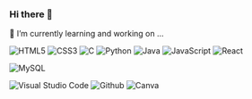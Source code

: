 ### Hi there 👋

🔭 I’m currently learning and working on ...
<br>

![HTML5](https://img.shields.io/badge/html5-%23E34F26.svg?style=for-the-badge&logo=html5&logoColor=white) ![CSS3](https://img.shields.io/badge/css3-%231572B6.svg?style=for-the-badge&logo=css3&logoColor=white) ![C](https://img.shields.io/badge/c-%23A8B9CC.svg?style=for-the-badge&logo=c&logoColor=white) ![Python](https://img.shields.io/badge/python-%233776AB.svg?style=for-the-badge&logo=python&logoColor=white) ![Java](https://img.shields.io/badge/java-%23ED8B00.svg?style=for-the-badge&logo=java&logoColor=white) ![JavaScript](https://img.shields.io/badge/javascript-%23F7DF1E.svg?style=for-the-badge&logo=javascript&logoColor=white) ![React](https://img.shields.io/badge/react-%2361DAFB.svg?style=for-the-badge&logo=react&logoColor=white)

![MySQL](https://img.shields.io/badge/mysql-%234479A1.svg?style=for-the-badge&logo=mysql&logoColor=white) 

![Visual Studio Code](https://img.shields.io/badge/visual_studio_code-%23007ACC.svg?style=for-the-badge&logo=visualstudiocode&logoColor=white) ![Github](https://img.shields.io/badge/github-%23181717.svg?style=for-the-badge&logo=github&logoColor=white) ![Canva](https://img.shields.io/badge/canva-%2300C4CC.svg?style=for-the-badge&logo=canva&logoColor=white)


<!--
**00Shashank-Tripathi00/00Shashank-Tripathi00** is a ✨ _special_ ✨ repository because its `README.md` (this file) appears on your GitHub profile.

Here are some ideas to get you started:

- 
- 🌱 I’m currently learning ...
- 👯 I’m looking to collaborate on ...
- 🤔 I’m looking for help with ...
- 💬 Ask me about ...
- 📫 How to reach me: ...
- 😄 Pronouns: ...
- ⚡ Fun fact: ...
-->
